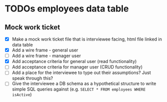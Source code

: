 # TODOs employees data table

## Mock work ticket

* [X] Make a mock work ticket file that is interviewee facing, html file linked in data table
* [X] Add a wire frame - general user
* [ ] Add a wire frame - manager user
* [X] Add acceptance criteria for general user (read functionality)
* [ ] Add acceptance criteria for manager user (CRUD functionality)
* [ ] Add a place for the interviewee to type out their assumptions? Just speak through this?
* [ ] Give the interviewee a DB schema as a hypothetical structure to write simple SQL queries against (e.g. `SELECT * FROM employees WHERE isActive`)
